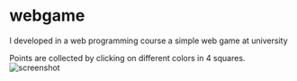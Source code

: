 # webgame
I developed in a web programming course a simple web game at university

Points are collected by clicking on different colors in 4 squares.
![screenshot](https://user-images.githubusercontent.com/45761495/160930265-ac5307e1-738d-4849-b54a-c9d7581c0726.PNG)
